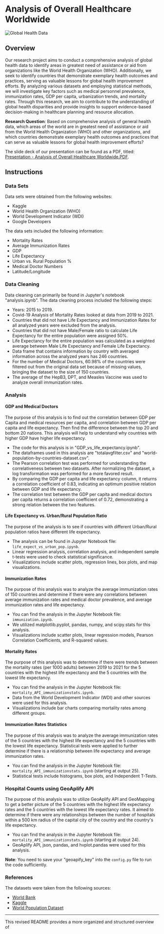 # Analysis of Overall Healthcare Worldwide

![Global Health Data]([https://link-to-your-image.com/your-image.jpg](https://www.kff.org/wp-content/uploads/2019/09/Global_Health_Icon_1.png))

## Overview

Our research project aims to conduct a comprehensive analysis of global health data to identify areas in greatest need of assistance or aid from organizations like the World Health Organization (WHO). Additionally, we seek to identify countries that demonstrate exemplary health outcomes and practices, serving as valuable lessons for global health improvement efforts. By analyzing various datasets and employing statistical methods, we will investigate key factors such as medical personnel prevalence, immunization rates, GDP per capita, urbanization trends, and mortality rates. Through this research, we aim to contribute to the understanding of global health disparities and provide insights to support evidence-based decision-making in healthcare planning and resource allocation.

**Research Question**: Based on comprehensive analysis of general health data, which areas of the world are in greatest need of assistance or aid from the World Health Organization (WHO) and other organizations, and which countries demonstrate exemplary health outcomes and practices that can serve as valuable lessons for global health improvement efforts?

The slide deck of our presentation can be found as a PDF, titled: [Presentation - Analysis of Overall Healthcare Worldwide.PDF](https://docs.google.com/presentation/d/1ocTOHkDrqGDJFO85Cjwz38St5kXDhVix88cvsFs2HfM/edit#slide=id.g252acccf8a5_0_18).

## Instructions

### Data Sets

Data sets were obtained from the following websites:
- Kaggle
- World Health Organization (WHO)
- World Development Indicator (WDI)
- Google Developers

The data sets included the following information:
- Mortality Rates
- Average Immunization Rates
- GDP
- Life Expectancy
- Urban vs. Rural Population %
- Medical Doctor Numbers
- Latitude/Longitude

### Data Cleaning

Data cleaning can primarily be found in Jupyter's notebook "analysis.ipynb". The data cleaning process included the following steps:
- Years: 2015 to 2019.
- Covid-19 Analysis of Mortality Rates looked at data from 2019 to 2021.
- Countries that did not have Life Expectancy and Immunization Rates for all analyzed years were excluded from the analysis.
- Countries that did not have Male/Female ratio to calculate Life Expectancy for the entire population were assigned 50%.
- Life Expectancy for the entire population was calculated as a weighted average between Male Life Expectancy and Female Life Expectancy.
- Data frame that contains information by country with averaged information across the analyzed years has 246 countries.
- For the number of Medical Doctors, 60.98% of the countries were filtered out from the original data set because of missing values, bringing the dataset to the size of 150 countries.
- The average of the HepB3, DPT, and Measles Vaccine was used to analyze overall immunization rates.

### Analysis

#### GDP and Medical Doctors

The purpose of this analysis is to find out the correlation between GDP per Capita and medical resources per capita, and correlation between GDP per capita and life expectancy. Then find the difference between the top 20 and bottom 20 nations. This analysis will help to understand why countries with higher GDP have higher life expectancy.

- The code for this analysis is in "GDP_vs_life_expectancy.ipynb".
- The dataframes used in this analysis are "totalavgfilter.csv" and "world-population-by-countries-dataset.csv".
- The Pearson correlation test was performed for understanding the correlativeness between two datasets. After normalizing the dataset, a log transformation was performed for a more favored result.
- By comparing the GDP per capita and life expectancy column, it returns a correlation coefficient of 0.83, indicating an optimum positive relation between GDP and life expectancy.
- The correlation test between the GDP per capita and medical doctors per capita returns a correlation coefficient of 0.72, demonstrating a strong relation between the two features.

#### Life Expectancy vs. Urban/Rural Population Ratio

The purpose of the analysis is to see if countries with different Urban/Rural population ratios have different life expectancy.

- The analysis can be found in Jupyter Notebook file: `life_expect_vs_urban_pop.ipynb`.
- Linear regression analysis, correlation analysis, and independent sample t-tests were used to check statistical significance.
- Visualizations include scatter plots, regression lines, box plots, and map visualizations.

#### Immunization Rates

The purpose of this analysis was to analyze the average immunization rates of 150 countries and determine if there were any correlations between average immunization rates and medical doctor prevalence, and average immunization rates and life expectancy.

- You can find the analysis in the Jupyter Notebook file: `immunization.ipynb`.
- We utilized matplotlib.pyplot, pandas, numpy, and scipy.stats for this analysis.
- Visualizations include scatter plots, linear regression models, Pearson Correlation Coefficients, and R-squared values.

#### Mortality Rates

The purpose of this analysis was to determine if there were trends between the mortality rates (per 1000 adults) between 2019 to 2021 for the 5 countries with the highest life expectancy and the 5 countries with the lowest life expectancy.

- You can find the analysis in the Jupyter Notebook file: `mortality_API_immunizationstats.ipynb`.
- Data from the World Development Indicator (WDI) and other sources were used for this analysis.
- Visualizations include bar charts comparing mortality rates among different groups.

#### Immunization Rates Statistics

The purpose of this analysis was to analyze the average immunization rates of the 5 countries with the highest life expectancy and the 5 countries with the lowest life expectancy. Statistical tests were applied to further determine if there is a relationship between life expectancy and average immunization rates.

- You can find the analysis in the Jupyter Notebook file: `mortality_API_immunizationstats.ipynb` (starting at output 25).
- Statistical tests include histograms, box plots, and Independent T-Tests.

### Hospital Counts using GeoAplify API

The purpose of this analysis was to utilize GeoAplify API and GeoMapping to get a better picture of the 5 countries with the highest life expectancy rates and the 5 countries with the lowest life expectancy rates. It aimed to determine if there were any relationships between the number of hospitals within a 500 km radius of the capital city of the country and the country's life expectancy.

- You can find the analysis in the Jupyter Notebook file: `mortality_API_immunizationstats.ipynb` (starting at output 24).
- GeoAplify API, json, pandas, and hvplot.pandas were used for this analysis.

**Note**: You need to save your "geoapify_key" into the `config.py` file to run the code sufficiently.

### References

The datasets were taken from the following sources:
- [World Bank](https://data.worldbank.org/indicator/SP.DYN.AMRT.FE)
- [Kaggle](https://www.kaggle.com/datasets/paultimothymooney/latitude-and-longitude-for-every-country-and-state)
- [World Population Dataset](https://www.kaggle.com/datasets/kiranshahi/life-expectancy-dataset?datasetId=1980580&sortBy=dateRun&tab=profile)

---

This revised README provides a more organized and structured overview of
